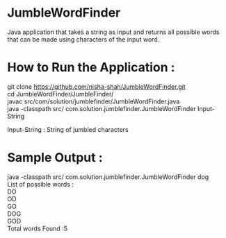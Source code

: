 JumbleWordFinder
================

Java application that takes a string as input and returns all possible words that can be made using characters of the input word.

How to Run the Application : 
============================
git clone https://github.com/nisha-shah/JumbleWordFinder.git  
cd JumbleWordFinder/JumbleFinder/  
javac src/com/solution/jumblefinder/JumbleWordFinder.java  
java -classpath src/ com.solution.jumblefinder.JumbleWordFinder Input-String
  
Input-String : String of jumbled characters  
  
Sample Output : 
===============
java -classpath src/ com.solution.jumblefinder.JumbleWordFinder dog  
List of possible words :  
DO  
OD  
GO  
DOG  
GOD  
Total words Found :5  

